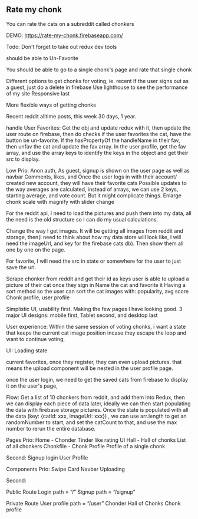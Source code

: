 ## Rate my chonk

You can rate the cats on a subreddit called chonkers

DEMO: https://rate-my-chonk.firebaseapp.com/

Todo:
Don't forget to take out redux dev tools

should be able to Un-Favorite

You should be able to go to a single chonk's page and rate that single chonk

Different options to get chonks for voting, ie. recent
If the user signs out as a guest, just do a delete in firebase
Use lighthouse to see the performance of my site
Responsive last

More flexible ways of getting chonks

Recent reddit alltime posts, this week 30 days, 1 year.

handle User Favorites:
Get the obj and update redux with it, then update the user route on firebase, then do checks if the user favorites the cat, have the button be un-favorite. If the hasPropertyOf the handleName in their fav, then unfav the cat and update the fav array. In the user profile, get the fav array, and use the array keys to identify the keys in the object and get their src to display.

Low Prio:
Anon auth, As guest, signup is shown on the user page as well as navbar
Comments, likes, and
Once the user logs in with their account/ created new account, they will have their favorite cats
Possible updates to the way averages are calculated, instead of arrays, we can use 2 keys, starting average, and vote count. But it might complicate things.
Enlarge chonk scale with magnify with slider change

For the reddit api, I need to load the pictures and push them into my data, all the need is the old structure so I can do my usual calculations.

Change the way I get images. It will be getting all images from reddit and storage, then(I need to think about how my data store will look like, I will need the imageUrl, and key for the firebase cats db). Then show them all one by one on the page.

For favorite, I will need the src in state or somewhere for the user to just save the url.

Scrape chonker from reddit and get their id as keys
user is able to upload a picture of their cat once they sign in
Name the cat and favorite it
Having a sort method so the user can sort the cat images with: popularity, avg score
Chonk profile, user profile

Simplistic UI, usability first. Making the few pages I have looking good.
3 major UI designs: mobile first, Tablet second, and desktop last

User experience:
Within the same session of voting chonks, i want a state that keeps the current cat image position incase they escape the loop and want to continue voting,

UI:
Loading state

current favorites, once they register, they can even upload pictures. that means the upload component will be nested in the user profile page.

once the user login, we need to get the saved cats from firebase to display it on the user's page,

Flow:
Get a list of 10 chonkers from reddit, and add them into Redux, then we can display each piece of data later, ideally we can then start populating the data with firebase storage pictures. Once the state is populated with all the data (key: {catId: xxx, imageUrl: xxx}) , we can use arr.length to get an randomNumber to start, and set the catCount to that, and use the max number to rerun the entire database.

Pages
Prio:
Home - Chonder
Tinder like rating UI
Hall - Hall of chonks
List of all chonkers
Chonkfile - Chonk Profile
Profile of a single chonk

Second:
Signup
login
User Profile

Components
Prio:
Swipe Card
Navbar
Uploading

Second:

Public Route
Login path = “/”
Signup path = “/signup”

Private Route
User profile path = “/user”
Chonder
Hall of Chonks
Chonk profile

